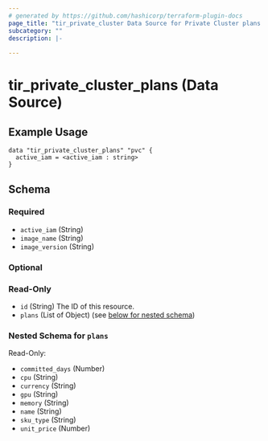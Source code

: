 ```yaml
---
# generated by https://github.com/hashicorp/terraform-plugin-docs
page_title: "tir_private_cluster Data Source for Private Cluster plans - tir"
subcategory: ""
description: |-
  
---
```


# tir_private_cluster_plans (Data Source)


## Example Usage

``` hcl 
data "tir_private_cluster_plans" "pvc" {
  active_iam = <active_iam : string>
}

```


<!-- schema generated by tfplugindocs -->
## Schema

### Required

- `active_iam` (String)
- `image_name` (String)
- `image_version` (String)

### Optional


### Read-Only

- `id` (String) The ID of this resource.
- `plans` (List of Object) (see [below for nested schema](#nestedatt--plans))

<a id="nestedatt--plans"></a>
### Nested Schema for `plans`

Read-Only:

- `committed_days` (Number)
- `cpu` (String)
- `currency` (String)
- `gpu` (String)
- `memory` (String)
- `name` (String)
- `sku_type` (String)
- `unit_price` (Number)
